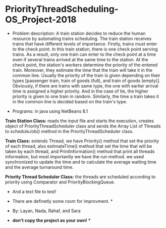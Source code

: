# PriorityThreadScheduling-OS_Project-2018
* Problem description: A train station decides to reduce the human resource by automating trains scheduling. The train station receives trains that have different levels of importance. Firstly, trains must enter to the check point. In this train station, there is one check point serving trains. As a result, only one train can enter to the check point at a time even if several trains arrived at the same time to the station. At the check point, the station's workers determine the priority of the entered train. Moreover, they estimate the time that the train will take it in the common line. Usually the priority of the train is given depending on their types [passenger train, train of goods (full), and train of goods (empty)]. Obviously, if there are trains with same type, the one with earlier arrival time is assigned a higher priority. And in the case of tie, the higher priority is given to one train in random. Similarly, the time a train takes it in the common line is decided based on the train's type.

* Programs: in java using NetBeans 8.1

<b>Train Station Class:</b> reads the input file and starts the execution, creates object of PriorityThreadScheduler class and sends the Array List of Threads to scheduleJob() method in the PriorityThreadScheduler class.

<b>Train Class:</b> extends Thread, we have Priority() method that set the priority of each thread, also estimateTime() method that set the time that will be taken by each thread, and PrintInformation() method that print all threads information, but most importantly we have the run method. we used synchronized to update the time and to calculate the average waiting time and the average turnaround time.

<b>Priority Thread Scheduler Class:</b> the threads are scheduled according to priority using Comparator and PriorityBlockingQueue.

* And a text file to test!

* There are definetly some room for improvment. *

* By: Layan, Nada, Rahaf, and Sara

* <b>don't copy the project as your own! *</b>
